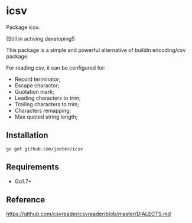 # icsv

Package icsv.

(Still in activing developing!)

This package is a simple and powerful alternative of buildin encoding/csv package.

For reading csv, it can be configured for:
* Record terminator;
* Escape charactor;
* Quotation mark;
* Leading characters to trim;
* Trailing characters to trim;
* Characters remapping;
* Max quoted string length;

Installation
------------

    go get github.com/jooter/icsv

Requirements
-------------

* Go1.7+

Reference 
-------------
https://github.com/csvreader/csvreader/blob/master/DIALECTS.md

